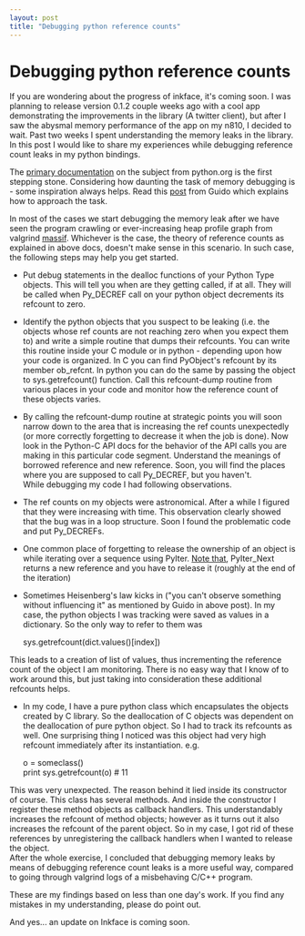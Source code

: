 ```yaml
---
layout: post
title: "Debugging python reference counts"
---
```

Debugging python reference counts
===
If you are wondering about the progress of inkface, it's coming soon. I was planning to release version 0.1.2 couple weeks ago with a cool app demonstrating the improvements in the library (A twitter client), but after I saw the abysmal memory performance of the app on my n810, I decided to wait. Past two weeks I spent understanding the memory leaks in the library. In this post I would like to share my experiences while debugging reference count leaks in my python bindings.  
  
The [primary documentation][0] on the subject from python.org is the first stepping stone. Considering how daunting the task of memory debugging is - some inspiration always helps. Read this [post][1] from Guido which explains how to approach the task.  
  
In most of the cases we start debugging the memory leak after we have seen the program crawling or ever-increasing heap profile graph from valgrind [massif][2]. Whichever is the case, the theory of reference counts as explained in above docs, doesn't make sense in this scenario. In such case, the following steps may help you get started.  

* Put debug statements in the dealloc functions of your Python Type objects. This will tell you when are they getting called, if at all. They will be called when Py\_DECREF call on your python object decrements its refcount to zero.
* Identify the python objects that you suspect to be leaking (i.e. the objects whose ref counts are not reaching zero when you expect them to) and write a simple routine that dumps their refcounts. You can write this routine inside your C module or in python - depending upon how your code is organized. In C you can find PyObject's refcount by its member ob\_refcnt. In python you can do the same by passing the object to sys.getrefcount() function. Call this refcount-dump routine from various places in your code and monitor how the reference count of these objects varies.
* By calling the refcount-dump routine at strategic points you will soon narrow down to the area that is increasing the ref counts unexpectedly (or more correctly forgetting to decrease it when the job is done). Now look in the Python-C API docs for the behavior of the API calls you are making in this particular code segment. Understand the meanings of borrowed reference and new reference. Soon, you will find the places where you are supposed to call Py\_DECREF, but you haven't.  
While debugging my code I had following observations.  

* The ref counts on my objects were astronomical. After a while I figured that they were increasing with time. This observation clearly showed that the bug was in a loop structure. Soon I found the problematic code and put Py\_DECREFs.
* One common place of forgetting to release the ownership of an object is while iterating over a sequence using PyIter. [Note that][3], PyIter\_Next returns a new reference and you have to release it (roughly at the end of the iteration)
* Sometimes Heisenberg's law kicks in ("you can't observe something without influencing it" as mentioned by Guido in above post). In my case, the python objects I was tracking were saved as values in a dictionary. So the only way to refer to them was 
    
    sys.getrefcount(dict.values()[index])

This leads to a creation of list of values, thus incrementing the reference count of the object I am monitoring. There is no easy way that I know of to work around this, but just taking into consideration these additional refcounts helps. 
* In my code, I have a pure python class which encapsulates the objects created by C library. So the deallocation of C objects was dependent on the deallocation of pure python object. So I had to track its refcounts as well. One surprising thing I noticed was this object had very high refcount immediately after its instantiation. e.g.  

    o = someclass()  
    print sys.getrefcount(o)  # 11  
    

This was very unexpected. The reason behind it lied inside its constructor of course. This class has several methods. And inside the constructor I register these method objects as callback handlers. This understandably increases the refcount of method objects; however as it turns out it also increases the refcount of the parent object. So in my case, I got rid of these references by unregistering the callback handlers when I wanted to release the object.  
After the whole exercise, I concluded that debugging memory leaks by means of debugging reference count leaks is a more useful way, compared to going through valgrind logs of a misbehaving C/C++ program.  
  
These are my findings based on less than one day's work. If you find any mistakes in my understanding, please do point out.  
  
And yes... an update on Inkface is coming soon.

[0]: http://www.python.org/doc/2.5.2/ext/refcounts.html
[1]: http://www.python.org/doc/essays/refcnt/
[2]: http://valgrind.org/docs/manual/ms-manual.html
[3]: http://www.python.org/doc/2.5.2/api/iterator.html#l2h-356
